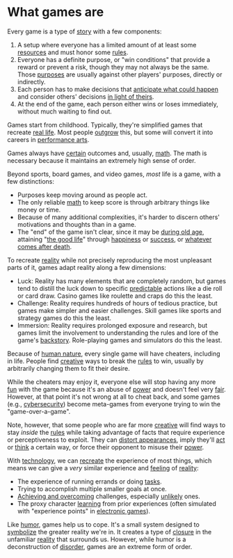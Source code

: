 
# What games are

Every game is a type of [story](stories.md) with a few components:

1. A setup where everyone has a limited amount of at least some [resources](power-types.md) and must honor some [rules](people-rules.md).
2. Everyone has a definite purpose, or "win conditions" that provide a reward or prevent a risk, though they may not always be the same. Those [purposes](purpose.md) are usually against other players' purposes, directly or indirectly.
3. Each person has to make decisions that [anticipate what could happen](imagination.md) and consider others' decisions [in light of theirs](image.md).
4. At the end of the game, each person either wins or loses immediately, without much waiting to find out.

Games start from childhood. Typically, they're simplified games that recreate [real life](reality.md). Most people [outgrow](maturity.md) this, but some will convert it into careers in [performance arts](creations.md).

Games always have [certain](understanding-certainty.md) outcomes and, usually, [math](math.md). The math is necessary because it maintains an extremely high sense of order.

Beyond sports, board games, and video games, *most* life is a game, with a few distinctions:

- Purposes keep moving around as people act.
- The only reliable [math](math.md) to keep score is through arbitrary things like money or time.
- Because of many additional complexities, it's harder to discern others' motivations and thoughts than in a game.
- The "end" of the game isn't clear, since it may be [during old age](maturity.md), attaining "[the good life](goodlife.md)" through [happiness](mind-feelings-happiness.md) or [success](success-1_why.md), or [whatever comes after death](religion.md).

To recreate [reality](reality.md) while not precisely reproducing the most unpleasant parts of it, games adapt reality along a few dimensions:

- Luck: Reality has many elements that are completely random, but games tend to distill the luck down to specific [predictable](imagination.md) actions like a die roll or card draw. Casino games like roulette and craps do this the least.
- Challenge: Reality requires hundreds of hours of tedious practice, but games make simpler and easier challenges. Skill games like sports and strategy games do this the least.
- Immersion: Reality requires prolonged exposure and research, but games limit the involvement to understanding the rules and lore of the game's [backstory](stories.md). Role-playing games and simulators do this the least.

Because of [human nature](humanity.md), every single game will have cheaters, including in life. People find [creative](mind-creativity.md) ways to break the [rules](people-rules.md) to win, usually by arbitrarily changing them to fit their desire.

While the cheaters may enjoy it, everyone else will stop having any more [fun](fun.md) with the game because it's an abuse of [power](power.md) and doesn't feel very [fair](morality-justice.md). However, at that point it's not wrong at all to cheat back, and some games (e.g., [cybersecurity](safety-security.md)) become meta-games from everyone trying to win the "game-over-a-game".

Note, however, that some people who are far more [creative](mind-creativity.md) will find ways to stay *inside* the [rules](people-rules.md) while taking advantage of facts that require experience or perceptiveness to exploit. They can [distort appearances](image-distortion.md), imply they'll [act](decisions.md) or [think](logic.md) a certain way, or force their opponent to misuse their [power](power.md).

With [technology](technology.md), we can [recreate](creations.md) the experience of most things, which means we can give a *very* similar experience and [feeling](mind-feelings.md) of [reality](reality.md):

- The experience of running errands or doing [tasks](habits.md).
- Trying to accomplish multiple smaller goals at once.
- [Achieving and overcoming](success-1_why.md) challenges, especially [unlikely](math.md) ones.
- The proxy character [learning](understanding.md) from prior experiences (often simulated with "experience points" in [electronic games](computers-software-gamedev.md)).

Like [humor](humor.md), games help us to cope. It's a small system designed to [symbolize](symbols.md) the greater reality we're in. It creates a type of [closure](stories.md) in the unfamiliar [reality](reality.md) that surrounds us. However, while humor is a deconstruction of [disorder](unknown.md), games are an extreme form of order.
